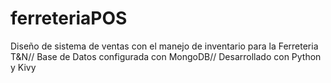 # ferreteriaPOS
Diseño de sistema de ventas con el manejo de inventario para la Ferreteria T&amp;N//
Base de Datos configurada con MongoDB//
Desarrollado con Python y Kivy 
